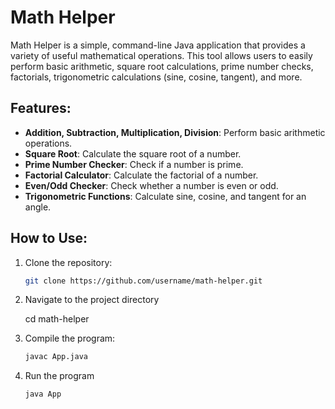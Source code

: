 # Math Helper

Math Helper is a simple, command-line Java application that provides a variety of useful mathematical operations. This tool allows users to easily perform basic arithmetic, square root calculations, prime number checks, factorials, trigonometric calculations (sine, cosine, tangent), and more.

## Features:
- **Addition, Subtraction, Multiplication, Division**: Perform basic arithmetic operations.
- **Square Root**: Calculate the square root of a number.
- **Prime Number Checker**: Check if a number is prime.
- **Factorial Calculator**: Calculate the factorial of a number.
- **Even/Odd Checker**: Check whether a number is even or odd.
- **Trigonometric Functions**: Calculate sine, cosine, and tangent for an angle.

## How to Use:
1. Clone the repository:
   ```bash
   git clone https://github.com/username/math-helper.git
2. Navigate to the project directory
   
   cd math-helper
4. Compile the program:
   ```bash
   javac App.java
5. Run the program
    ```bash
   java App
   
